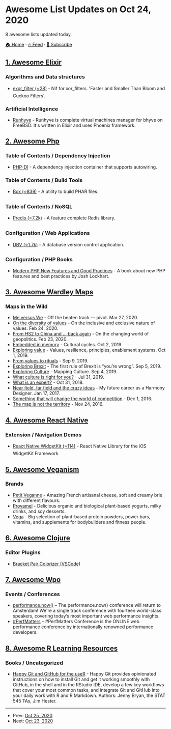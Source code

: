 # Awesome List Updates on Oct 24, 2020

8 awesome lists updated today.

[🏠 Home](/README.md) · [🔥 Feed](https://test.trackawesomelist.com/feed.xml) · [📮 Subscribe](https://trackawesomelist.us17.list-manage.com/subscribe?u=d2f0117aa829c83a63ec63c2f&id=36a103854c)



## [1. Awesome Elixir](/content/h4cc/awesome-elixir/README.md)

### Algorithms and Data structures

*   [exor\_filter (⭐28)](https://github.com/mpope9/exor_filter) - Nif for xor\_filters.  'Faster and Smaller Than Bloom and Cuckoo Filters'.

### Artificial Intelligence

*   [Runhyve](https://runhyve.app) - Runhyve is complete virtual machines manager for bhyve on FreeBSD. It's written in Elixir and uses Phoenix framework.

## [2. Awesome Php](/content/ziadoz/awesome-php/README.md)

### Table of Contents / Dependency Injection

*   [PHP-DI](https://php-di.org/) - A dependency injection container that supports autowiring.

### Table of Contents / Build Tools

*   [Box (⭐839)](https://github.com/box-project/box) - A utility to build PHAR files.

### Table of Contents / NoSQL

*   [Predis (⭐7.2k)](https://github.com/predis/predis) - A feature complete Redis library.

### Configuration / Web Applications

*   [DBV (⭐1.7k)](https://github.com/victorstanciu/dbv) - A database version control application.

### Configuration / PHP Books

*   [Modern PHP New Features and Good Practices](https://www.oreilly.com/library/view/\~/9781491905173/) - A book about new PHP features and best practices by Josh Lockhart.

## [3. Awesome Wardley Maps](/content/wardley-maps-community/awesome-wardley-maps/README.md)

### Maps in the Wild

*   [Me versus We](https://swardley.medium.com/me-versus-we-975f518b8219) - Off the beaten track — pivot. Mar 27, 2020.
*   [On the diversity of values](https://swardley.medium.com/on-the-diversity-of-values-af1f91217be5) - On the inclusive and exclusive nature of values. Feb 24, 2020.
*   [From HS2 to China and … back again](https://swardley.medium.com/from-hs2-to-china-and-back-again-6bce5764ea14) - On the changing world of geopolitics. Feb 23, 2020.
*   [Embedded in memory](https://swardley.medium.com/embedded-in-memory-b05b0e7c183f) - Cultural cycles. Oct 2, 2019.
*   [Exploring value](https://swardley.medium.com/exploring-value-e1ff89cfe019) - Values, resilience, principles, enablement systems. Oct 1, 2019.
*   [From values to rituals](https://swardley.medium.com/from-values-to-rituals-b6f6ae7787bd) - Sep 9, 2019.
*   [Exploring Brexit](https://swardley.medium.com/exploring-brexit-2ea2f3f283c8) - The first rule of Brexit is “you’re wrong”. Sep 5, 2019.
*   [Exploring Culture](https://swardley.medium.com/mapping-culture-ac164c0e17f0) - Mapping Culture. Sep 4, 2019.
*   [What culture is right for you?](https://swardley.medium.com/what-culture-is-right-for-you-ba892f1f3bc5) - Jul 31, 2019.
*   [What is an expert?](https://swardley.medium.com/what-is-an-expert-886274b2c1aa) - Oct 31, 2018.
*   [Near field, far field and the crazy ideas](https://swardley.medium.com/near-field-far-field-and-the-crazy-ideas-356d84752ed9) - My future career as a Harmony Designer. Jan 17, 2017.
*   [Something that will change the world of competition](https://swardley.medium.com/something-that-will-change-the-world-of-competition-94af044a5a37) - Dec 1, 2016.
*   [The map is not the territory](https://swardley.medium.com/the-map-is-not-the-territory-257a3c258a83) - Nov 24, 2016.

## [4. Awesome React Native](/content/jondot/awesome-react-native/README.md)

### Extension / Navigation Demos

*   [React Native WidgetKit (⭐114)](https://github.com/fasky-software/react-native-widgetkit) - React Native Library for the iOS WidgetKit Framework

## [5. Awesome Veganism](/content/sdassow/awesome-veganism/README.md)

### Brands

*   [Petit Veganne](https://petit-veganne.com/) - Amazing French artisanal cheese, soft and creamy brie with different flavours.
*   [Provamel](https://www.provamel.com/) - Delicious organic and biological plant-based yogurts, milky drinks, and soy desserts.
*   [Vega](https://myvega.com/) - Big selection of plant-based protein powders, power bars, vitamins, and supplements for bodybuilders and fitness people.

## [6. Awesome Clojure](/content/razum2um/awesome-clojure/README.md)

### Editor Plugins

*   [Bracket Pair Colorizer (VSCode)](https://marketplace.visualstudio.com/items?itemName=CoenraadS.bracket-pair-colorizer)

## [7. Awesome Wpo](/content/davidsonfellipe/awesome-wpo/README.md)

### Events / Conferences

*   [performance.now()](https://perfnow.nl/) – The performance.now() conference will return to Amsterdam! We're a single track conference with fourteen world-class speakers, covering today’s most important web performance insights.
*   [#PerfMatters](https://perfmattersconf.com/) – #PerfMatters Conference is the ONLINE web performance conference by internationally renowned performance developers.

## [8. Awesome R Learning Resources](/content/iamericfletcher/awesome-r-learning-resources/README.md)

### Books / Uncategorized

*   [Happy Git and GitHub for the useR](https://happygitwithr.com/) - Happy Git provides opinionated instructions on how to install Git and get it working smoothly with GitHub, in the shell and in the RStudio IDE, develop a few key workflows that cover your most common tasks, and integrate Git and GitHub into your daily work with R and R Markdown. Authors: Jenny Bryan, the STAT 545 TAs, Jim Hester.

---

- Prev: [Oct 25, 2020](/content/2020/10/25/README.md)
- Next: [Oct 23, 2020](/content/2020/10/23/README.md)